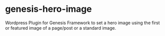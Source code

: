 # genesis-hero-image
Wordpress Plugin for Genesis Framework to set a hero image using the first or featured image of a page/post or a standard image.
